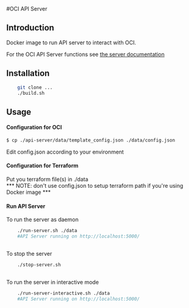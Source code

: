 #OCI API Server
## Introduction

Docker image to run API server to interact with OCI.

For the OCI API Server functions see [the server documentation](api-server/readme.md)

## Installation


```bash
    git clone ...
    ./build.sh
```    
## Usage
#### Configuration for OCI
```bash
$ cp ./api-server/data/template_config.json ./data/config.json
```
Edit config.json according to your environment 
#### Configuration for Terraform

Put you terraform file(s) in ./data  
*** NOTE: don't use config.json to setup terraform path if you're using Docker image ***

#### Run API Server
To run the server as daemon
```bash
    ./run-server.sh ./data
    #API Server running on http://localhost:5000/
    
```
To stop the server
```bash
    ./stop-server.sh
    
```

To run the server in interactive mode 

```bash
    ./run-server-interactive.sh ./data
    #API Server running on http://localhost:5000/
    
```

